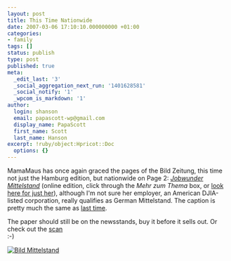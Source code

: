 ```yaml
---
layout: post
title: This Time Nationwide
date: 2007-03-06 17:10:10.000000000 +01:00
categories:
- family
tags: []
status: publish
type: post
published: true
meta:
  _edit_last: '3'
  _social_aggregation_next_run: '1401628581'
  _social_notify: '1'
  _wpcom_is_markdown: '1'
author:
  login: shanson
  email: papascott-wp@gmail.com
  display_name: PapaScott
  first_name: Scott
  last_name: Hanson
excerpt: !ruby/object:Hpricot::Doc
  options: {}
---
```

<p>MamaMaus has once again graced the pages of the Bild Zeitung, this time not just the Hamburg edition, but nationwide on Page 2: <a href="http://www.bild.t-online.de/BTO/news/2007/03/06/job-wunder/mittelstand-motor.html"><em>Jobwunder Mittelstand</em></a> (online edition, click through the <em>Mehr zum Thema</em> box, or <a href="http://www.bild.t-online.de/BTO/news/2007/03/06/job-wunder/kt-galerie-jobwunder,templateId=renderInline,rendertext=1489534.html">look here for just her</a>), although I'm not sure her employer, an American DJIA-listed corporation, really qualifies as German Mittelstand. The caption is pretty much the same as <a href="https://www.papascott.de/archives/2006/11/27/bild-hamburg-page-6/">last time</a>.</p>
<p>The paper should still be on the newsstands, buy it before it sells out. Or check out the <a href="http://aycu05.webshots.com/image/10524/2001190113226454148_rs.jpg">scan</a><br />
 :-)</p>
<p><a href="http://aycu05.webshots.com/image/10524/2001190113226454148_rs.jpg"><img src="https://www.papascott.de/wordpress/wp-content/uploads/2007/03/bild-mittelstand.jpg" alt="Bild Mittelstand" /></a></p>
